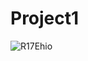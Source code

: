 # Project1

![R17Ehio](https://user-images.githubusercontent.com/121502420/221232935-43a198c3-7295-4ee1-96e9-77cd50b2e820.png)
